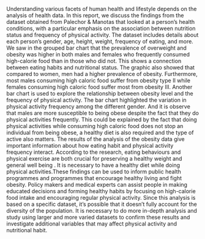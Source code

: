 Understanding various facets of human health and lifestyle depends on the analysis of health data. In this report,
we discuss the findings from the dataset obtained from Palechor & Manotas that looked at a person’s health
conditions, with a particular emphasis on the association between nutrition status and frequency of physical activity.
The dataset includes details about each person’s gender, age, height, weight, frequency of eating, and more.
We saw in the grouped bar chart that the prevalence of overweight and obesity was higher in both males
and females who frequently consumed high-calorie food than in those who did not. This shows a connection
between eating habits and nutritional status. The graphic also showed that compared to women, men had a higher
prevalence of obesity. Furthermore, most males consuming high caloric food suffer from obesity type II while
females consuming high caloric food suffer most from obesity III.
Another bar chart is used to explore the relationship between obesity level and the frequency
of physical activity. The bar chart highlighted the variation in physical activity frequency among the different
gender. And it is observe that males are more susceptible to being obese despite the fact that they do physical
activities frequently. This could be explained by the fact that doing physical activities while consuming high caloric
food does not stop an individual from being obese, a healthy diet is also required and the type of active also matters.
The results of the analysis of the obesity data give important information about how eating habit and physical
activity frequency interact. According to the research, eating behaviours and physical exercise are both crucial for
preserving a healthy weight and general well being . It is necessary to have a healthy diet while doing physical
activities.These findings can be used to inform public health programmes and programmes that encourage healthy living
and fight obesity. Policy makers and medical experts can assist people in making educated decisions and forming
healthy habits by focusing on high-calorie food intake and encouraging regular physical activity.
Since this analysis is based on a specific dataset, it’s possible that it doesn’t fully account for the diversity of the
population. It is necessary to do more in-depth analysis and study using larger and more varied datasets to confirm
these results and investigate additional variables that may affect physical activity and nutritional habit.
